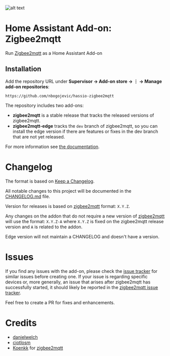 ![alt text][logo]
# Home Assistant Add-on: Zigbee2mqtt
Run [Zigbee2mqtt] as a Home Assistant Add-on

## Installation
Add the repository URL under **Supervisor → Add-on store → ⋮ → Manage add-on repositories**:

    https://github.com/nbogojevic/hassio-zigbee2mqtt

The repository includes two add-ons:

- **zigbee2mqtt** is a stable release that tracks the released versions of zigbee2mqtt.
- **zigbee2mqtt-edge** tracks the `dev` branch of zigbee2mqtt, so you can install the edge version if there are features or fixes in the dev branch that are not yet released.

For more information see [the documentation](https://github.com/zigbee2mqtt/hassio-zigbee2mqtt/blob/master/zigbee2mqtt/DOCS.md).

# Changelog
The format is based on [Keep a Changelog](http://keepachangelog.com/en/1.0.0/).

All notable changes to this project will be documented in the [CHANGELOG.md](zigbee2mqtt/CHANGELOG.md) file.

Version for releases is based on [zigbee2mqtt](https://github.com/Koenkk/zigbee2mqtt) format: `X.Y.Z`.

Any changes on the addon that do not require a new version of [zigbee2mqtt] will use the format: `X.Y.Z-A` where `X.Y.Z` is fixed on the zigbee2mqtt release version and `A` is related to the addon.

Edge version will not maintain a CHANGELOG and doesn't have a version.

# Issues
If you find any issues with the add-on, please check the [issue tracker](https://github.com/danielwelch/hassio-zigbee2mqtt/issues) for similar issues before creating one. If your issue is regarding specific devices or, more generally, an issue that arises after zigbee2mqtt has successfully started, it should likely be reported in the [zigbee2mqtt issue tracker](https://github.com/Koenkk/zigbee2mqtt/issues).

Feel free to create a PR for fixes and enhancements. 

# Credits
- [danielwelch](https://github.com/danielwelch)
- [ciotlosm](https://github.com/ciotlosm)
- [Koenkk](https://github.com/Koenkk) for [zigbee2mqtt]

[logo]: zigbee2mqtt/logo.png "Zigbee2mqtt"
[zigbee2mqtt]: https://www.zigbee2mqtt.io
